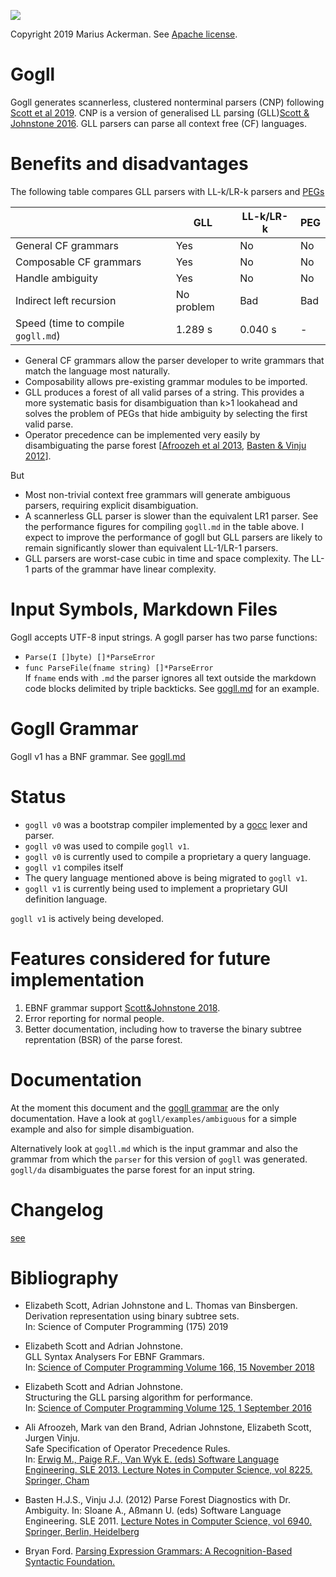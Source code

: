 ![](https://travis-ci.org/goccmack/gogll.svg?branch=master)

Copyright 2019 Marius Ackerman. See [Apache license](LICENSE).

# Gogll
Gogll generates scannerless, clustered nonterminal parsers (CNP) following [Scott et al 2019](#Scott-et-al-2019). CNP is a version of generalised LL parsing (GLL)[Scott & Johnstone 2016](#Scott-et-al-2016). GLL parsers can parse all context free (CF) languages.

# Benefits and disadvantages
The following table compares GLL parsers with LL-k/LR-k parsers and [PEGs](#Ford-2004)

|| GLL | LL-k/LR-k  | PEG
|---|---|---|---|
General CF grammars | Yes | No | No
Composable CF grammars | Yes | No | No
Handle ambiguity | Yes | No | No
Indirect left recursion | No problem | Bad | Bad
Speed (time to compile `gogll.md`) | 1.289 s | 0.040 s | -

* General CF grammars allow the parser developer to write grammars that match the language most naturally.
* Composability allows pre-existing grammar modules to be imported.
* GLL produces a forest of all valid parses of a string. This provides a more systematic basis for disambiguation than k>1 lookahead and solves the problem of PEGs that hide ambiguity by selecting the first valid parse.
* Operator precedence can be implemented very easily by disambiguating the parse forest [[Afroozeh et al 2013](#Afroozeh-et-al-2013), [Basten & Vinju 2012](#Basten-2012)].

But

* Most non-trivial context free grammars will generate ambiguous parsers, requiring explicit disambiguation.
* A scannerless GLL parser is slower than the equivalent LR1 parser. See the performance figures for compiling `gogll.md` in the table above. I expect to improve the performance of gogll but GLL parsers are likely to remain significantly slower than equivalent LL-1/LR-1 parsers.
* GLL parsers are worst-case cubic in time and space complexity. The LL-1 parts of the grammar have linear complexity.


# Input Symbols, Markdown Files
Gogll accepts UTF-8 input strings. 
A gogll parser has two parse functions: 
* `Parse(I []byte) []*ParseError`
* `func ParseFile(fname string) []*ParseError`   
If `fname` ends with `.md` the parser ignores all text outside the markdown code blocks delimited by triple backticks. See [gogll.md](gogll.md) for an example.

# Gogll Grammar
Gogll v1 has a BNF grammar. See [gogll.md](gogll.md)


# Status
* `gogll v0` was a bootstrap compiler implemented by a [gocc](https://github.com/goccmack/gocc) lexer and parser.
* `gogll v0` was used to compile `gogll v1`.
* `gogll v0` is currently used to compile a proprietary a query language.
* `gogll v1` compiles itself
* The query language mentioned above is being migrated to `gogll v1`.
* `gogll v1` is currently being used to implement a proprietary GUI definition language.

`gogll v1` is actively being developed.

# Features considered for future implementation
1. EBNF grammar support [Scott&Johnstone 2018](#Scott-et-al-2018).
1. Error reporting for normal people.
1. Better documentation, including how to traverse the binary subtree reprentation (BSR) of the parse forest.

# Documentation
At the moment this document and the [gogll grammar](gogll.md) are the only documentation. Have a look at 
`gogll/examples/ambiguous` for a simple example and also for simple disambiguation.

Alternatively look at `gogll.md` which is the input grammar and also the grammar
from which the `parser` for this version of `gogll` was generated. `gogll/da` disambiguates the parse forest for an input string.

# Changelog
[see](ChangeLog.md)

# Bibliography
<a name="Scott-et-al-2019"></a>
* Elizabeth Scott, Adrian Johnstone and L. Thomas van Binsbergen.  
Derivation representation using binary subtree sets.  
In: Science of Computer Programming (175) 2019

<a name="Scott-et-al-2018"></a>
* Elizabeth Scott and Adrian Johnstone.   
GLL Syntax Analysers For EBNF Grammars.   
In: [Science of Computer Programming
Volume 166, 15 November 2018](https://pure.royalholloway.ac.uk/portal/en/publications/gll-syntax-analysers-for-ebnf-grammars(58d1ec5e-28df-486a-879e-36d58a9f8abf).html)

<a name="Scott-et-al-2016"></a>
* Elizabeth Scott and Adrian Johnstone.   
Structuring the GLL parsing algorithm for performance.   
In: [Science of Computer Programming
Volume 125, 1 September 2016](https://pure.royalholloway.ac.uk/portal/en/publications/structuring-the-gll-parsing-algorithm-for-performance(a95fc020-9918-4f17-a87a-845e2aee12b8).html)

<a name="Afroozeh-et-al-2013"></a>
* Ali Afroozeh, Mark van den Brand, Adrian Johnstone, Elizabeth Scott, Jurgen Vinju.   
Safe Specification of Operator Precedence Rules.   
In: [Erwig M., Paige R.F., Van Wyk E. (eds) Software Language Engineering. SLE 2013. Lecture Notes in Computer Science, vol 8225. Springer, Cham](https://pure.royalholloway.ac.uk/portal/en/publications/safe-specification-of-operator-precedence-rules(0287d70e-92b8-4204-aafb-15a81de84968).html)

<a name="Basten-2012"></a>
* Basten H.J.S., Vinju J.J. (2012) Parse Forest Diagnostics with Dr. Ambiguity. In: Sloane A., Aßmann U. (eds) Software Language Engineering. SLE 2011. [Lecture Notes in Computer Science, vol 6940. Springer, Berlin, Heidelberg](https://homepages.cwi.nl/~jurgenv/papers/SLE2011-2.pdf)

<a name="Ford-2004"></a>
* Bryan Ford. [Parsing Expression Grammars: A Recognition-Based Syntactic Foundation.](https://bford.info/pub/lang/peg.pdf)
